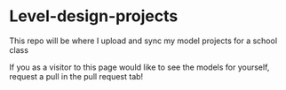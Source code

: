 # Level-design-projects
This repo will be where I upload and sync my model projects for a school class

If you as a visitor to this page would like to see the models for yourself, request a pull in the pull request tab!

